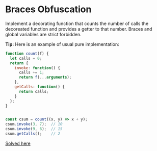 # Braces Obfuscation
Implement a decorating function that counts the number of calls the decoreated function and provides a getter to that number. Braces and global variables are strict forbidden.

**Tip:** Here is an example of usual pure implementation:
```javascript
function count(f) {
  let calls = 0;
  return {
    invoke: function() {
      calls += 1;
      return f(...arguments);
    },
    getCalls: function() {
      return calls;
    }
  };
}


const csum = count((x, y) => x + y);
csum.invoke(3, 7);  // 10
csum.invoke(9, 6);  // 15
csum.getCalls();    // 2
```

[Solved here](../solved/1.md#braces-obfuscation)  